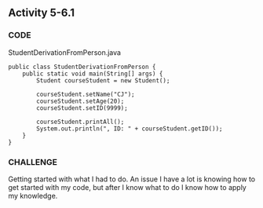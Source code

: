 ## Activity 5-6.1
### CODE
StudentDerivationFromPerson.java  
```
public class StudentDerivationFromPerson {
    public static void main(String[] args) {
        Student courseStudent = new Student();

        courseStudent.setName("CJ");
        courseStudent.setAge(20);
        courseStudent.setID(9999);

        courseStudent.printAll();
        System.out.println(", ID: " + courseStudent.getID());
    }
}
```
### CHALLENGE
Getting started with what I had to do. An issue I have a lot is knowing how to get started with my code, but after I know what to do I know how to apply my knowledge.  

